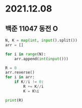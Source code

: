 # 2021.12.08

## 백준 11047 동전 O

```python
N, K = map(int, input().split())
arr = []

for i in range(N):
    arr.append(int(input()))

R = 0
arr.reverse()
for i in arr:
    if K//i != 0:
        R += K//i
        K = K%i

print(R)    
```

 